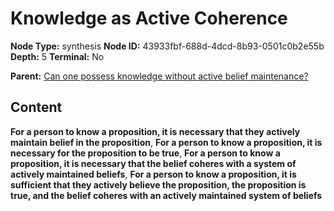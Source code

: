 # Knowledge as Active Coherence

**Node Type:** synthesis
**Node ID:** 43933fbf-688d-4dcd-8b93-0501c0b2e55b
**Depth:** 5
**Terminal:** No

**Parent:** [Can one possess knowledge without active belief maintenance?](can-one-possess-knowledge-without-active-belief-maintenance-antithesis-de2a960c-77a1-4522-8138-becf7ee58770.md)

## Content

**For a person to know a proposition, it is necessary that they actively maintain belief in the proposition**, **For a person to know a proposition, it is necessary for the proposition to be true**, **For a person to know a proposition, it is necessary that the belief coheres with a system of actively maintained beliefs**, **For a person to know a proposition, it is sufficient that they actively believe the proposition, the proposition is true, and the belief coheres with an actively maintained system of beliefs**
